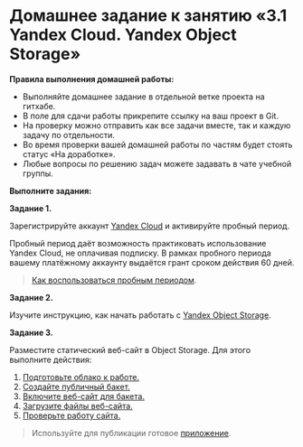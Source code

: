 # Домашнее задание к занятию «3.1 Yandex Cloud. Yandex Object Storage»

**Правила выполнения домашней работы:**
* Выполняйте домашнее задание в отдельной ветке проекта на гитхабе.
* В поле для сдачи работы прикрепите ссылку на ваш проект в Git.
* На проверку можно отправить как все задачи вместе, так и каждую задачу по отдельности. 
* Во время проверки вашей домашней работы по частям будет стоять статус «На доработке».
* Любые вопросы по решению задач можете задавать в чате учебной группы.

**Выполните задания:**

**Задание 1.**

Зарегистрируйте аккаунт [Yandex Cloud](https://cloud.yandex.ru/) и активируйте пробный период.

Пробный период даёт возможность практиковать использование Yandex Cloud, не оплачивая подписку.
В рамках пробного периода вашему платёжному аккаунту выдаётся грант сроком действия 60 дней.

> [Как воспользоваться пробным периодом](https://cloud.yandex.ru/docs/free-trial/concepts/quickstart).

**Задание 2.**

Изучите инструкцию, как начать работать с [Yandex Object Storage](https://cloud.yandex.ru/docs/storage/quickstart).

**Задание 3.**

Разместите статический веб-сайт в Object Storage. Для этого выполните действия:

1. [Подготовьте облако к работе.](https://cloud.yandex.ru/docs/tutorials/web/static#before-you-begin)
1. [Создайте публичный бакет.](https://cloud.yandex.ru/docs/tutorials/web/static#create-public-bucket)
1. [Включите веб-сайт для бакета.](https://cloud.yandex.ru/docs/tutorials/web/static#turn-on-hosting)
1. [Загрузите файлы веб-сайта.](https://cloud.yandex.ru/docs/tutorials/web/static#upload-files)
1. [Проверьте работу сайта.](https://cloud.yandex.ru/docs/tutorials/web/static#test-site)

> Используйте для публикации готовое [приложение](app).

